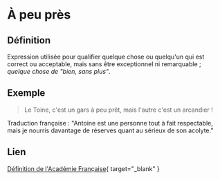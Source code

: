 # À peu près

## Définition

Expression utilisée pour qualifier quelque chose ou quelqu'un qui est correct ou acceptable, mais sans être exceptionnel ni remarquable ; _quelque chose de "bien, sans plus"_.

## Exemple

> Le Toine, c'est un gars à peu prêt, mais l'autre c'est un arcandier !

Traduction française : "Antoine est une personne tout à fait respectable, mais je nourris davantage de réserves quant au sérieux de son acolyte."

## Lien

[Définition de l'Académie Française](https://www.dictionnaire-academie.fr/article/A9A2089){ target="_blank" }
